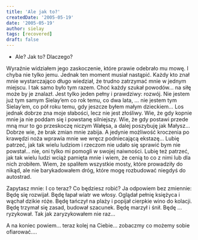 ```yaml
---
title: 'Ale jak to?'
createdDate: '2005-05-19'
date: '2005-05-19'
author: sielay
tags: [recovered]
draft: false
---
```


- Ale? Jak to? Dlaczego?

Wyraźnie widziałem jego zaskoczenie, które prawie odebrało mu mowę. I chyba nie tylko jemu. Jednak ten moment musiał nastąpić. Każdy kto znał mnie wystarczająco długo wiedział, że trudno zatrzymać mnie w jednym miejscu. I tak samo było tym razem. Choć każdy szukał powodów… na siłę może by je znalazł. Jest tylko jeden pełny i prawdziwy: rozwój. Nie jestem już tym samym Sielay’em co rok temu, co dwa lata, … nie jestem tym Sielay’em, co pół roku temu, gdy jeszcze byłem małym dzieckiem… Los jednak dobrze zna moje słabości, lecz nie jest złośliwy. Wie, że gdy kopnie mnie ja nie poddam się i powstanę silniejszy. Wie, że gdy postawi przede mną mur to go przeskoczę niczym Wałęsa, a dalej poszybuję jak Małysz… Dobrze wie, że brak zmian mnie zabija. A jedynie możliwość kroczenia po krawędzi noża wprawia mnie we wręcz podniecającą ekstazę… Lubię patrzeć, jak tak wielu ludziom i rzeczom nie udało się sprawić bym nie powstał… nie, oni tylko mi pomogli w swojej naiwności. Lubię też patrzeć, jak tak wielu ludzi wciąż pamięta mnie i wiem, że cenią to co z nimi lub dla nich zrobiłem. Wiem, że spaliłem wszystkie mosty, które prowadziły do nikąd, ale nie barykadowałem dróg, które mogę rozbudować niegdyś do autostrad.

Zapytasz mnie: I co teraz? Co będziesz robić? Ja odpowiem bez zmiennie: Będę się rozwijał. Będę łapał wiatr we włosy. Oglądał pełnię księżyca i wąchał dzikie róże. Będę tańczył na plaży i popijał cierpkie wino do kolacji. Będę trzymał się zasad, budował szacunek. Będę marzył i śnił. Będę … ryzykował. Tak jak zaryzykowałem nie raz…

A na koniec powiem… teraz kolej na Ciebie… zobaczmy co możemy sobie ofiarować….
